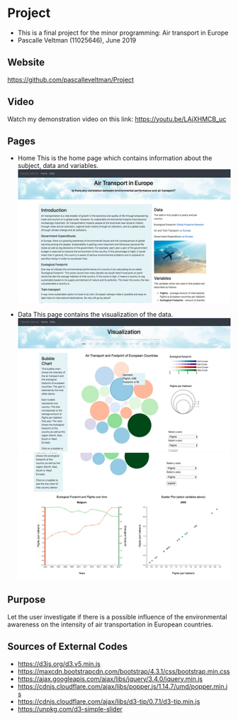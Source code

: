 # Project
* This is a final project for the minor programming: Air transport in Europe
* Pascalle Veltman (11025646), June 2019

## Website
https://github.com/pascalleveltman/Project

## Video
Watch my demonstration video on this link: https://youtu.be/LAjXHMCB_uc

## Pages
* Home
This is the home page which contains information about the subject, data and variables.
![Preview](/Images/home.jpg)

* Data
This page contains the visualization of the data.
![Preview](/Images/datab.jpg)
![Preview](/Images/datal.jpg)

## Purpose
Let the user investigate if there is a possible influence of the environmental awareness on the intensity of air transportation in European countries.

## Sources of External Codes
* https://d3js.org/d3.v5.min.js
* https://maxcdn.bootstrapcdn.com/bootstrap/4.3.1/css/bootstrap.min.css
* https://ajax.googleapis.com/ajax/libs/jquery/3.4.0/jquery.min.js
* https://cdnjs.cloudflare.com/ajax/libs/popper.js/1.14.7/umd/popper.min.js
* https://cdnjs.cloudflare.com/ajax/libs/d3-tip/0.7.1/d3-tip.min.js
* https://unpkg.com/d3-simple-slider
